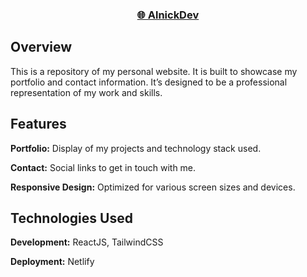 <h3 align="center"><a align="center" href="https://alnickdev.netlify.app/" target="_blank">🌐 AlnickDev</a></h3>

<h2>Overview</h2>

<p>This is a repository of my personal website. It is built to showcase my portfolio and contact information. It’s designed to be a professional representation of my work and skills.</p>

<h2>Features</h2>

<p><b>Portfolio:</b> Display of my projects and technology stack used. </p>
<p><b>Contact:</b> Social links to get in touch with me. </p>
<p><b>Responsive Design:</b> Optimized for various screen sizes and devices.</p>

 <h2>Technologies Used</h2>

<p><b>Development:</b> ReactJS, TailwindCSS</p>
<p><b>Deployment:</b> Netlify</p>

